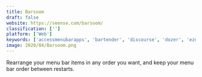 ```yaml
---
title: Barsoom
draft: false 
website: https://seense.com/barsoom/
classification: ['']
platform: ['Web']
keywords: ['accessmenubarapps', 'bartender', 'discourse', 'dozer', 'ezofficeinventory', 'flarum', 'gz_forum_scripts', 'getsatisfaction', 'hidden_bar', 'mybb', 'simple_machines_forum', 'tableau', 'tradegecko', 'useresponse', 'vanilla', 'zoho_inventory', 'idea.informer', 'vbulletin']
image: 2020/04/Barsoom.png
---
```

Rearrange your menu bar items in any order you want, and keep your menu bar order between restarts.